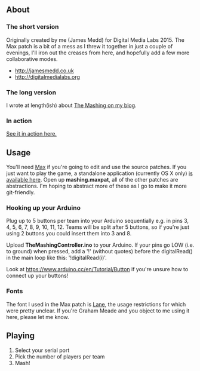 ## About

### The short version
Originally created by me (James Medd) for Digital Media Labs 2015. The Max patch is a bit of a mess as I threw it together in just a couple of evenings, I'll iron out the creases from here, and hopefully add a few more collaborative modes.

* http://jamesmedd.co.uk
* http://digitalmedialabs.org

### The long version
I wrote at length(ish) about [The Mashing on my blog](http://blog.jamesmedd.co.uk/post/130502764192/the-mashing).

### In action

[See it in action here.](https://www.youtube.com/watch?v=6Se6G2qGbao)

## Usage
You'll need [Max](http://cycling74.com) if you're going to edit and use the source patches. If you just want to play the game, a standalone application (currently OS X only) [is available here](http://jamesmedd.co.uk/games/TheMashing.zip). Open up **mashing.maxpat**, all of the other patches are abstractions. I'm hoping to abstract more of these as I go to make it more git-friendly.

### Hooking up your Arduino
Plug up to 5 buttons per team into your Arduino sequentially e.g. in pins 3, 4, 5, 6, 7, 8, 9, 10, 11, 12. Teams will be split after 5 buttons, so if you're just using 2 buttons you could insert them into 3 and 8.

Upload **TheMashingController.ino** to your Arduino. If your pins go LOW (i.e. to ground) when pressed, add a '!' (without quotes) before the digitalRead() in the main loop like this: '!digitalRead(i)'.

Look at https://www.arduino.cc/en/Tutorial/Button if you're unsure how to connect up your buttons!

### Fonts

The font I used in the Max patch is [Lane](http://www.dafont.com/lane.font), the usage restrictions for which were pretty unclear. If you're Graham Meade and you object to me using it here, please let me know.

## Playing
1. Select your serial port
2. Pick the number of players per team
3. Mash!
